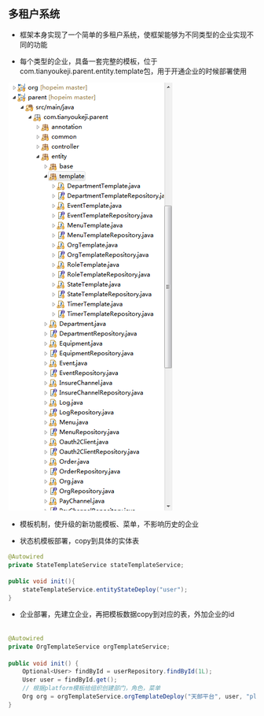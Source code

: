 多租户系统
----------------

* 框架本身实现了一个简单的多租户系统，使框架能够为不同类型的企业实现不同的功能

* 每个类型的企业，具备一套完整的模板，位于com.tianyoukeji.parent.entity.template包，用于开通企业的时候部署使用


![](1584450228.png)


* 模板机制，使升级的新功能模板、菜单，不影响历史的企业

* 状态机模板部署，copy到具体的实体表

```java
@Autowired
private StateTemplateService stateTemplateService;

public void init(){
	stateTemplateService.entityStateDeploy("user");
}

```

* 企业部署，先建立企业，再把模板数据copy到对应的表，外加企业的id

```java

@Autowired
private OrgTemplateService orgTemplateService;
	
public void init() {
	Optional<User> findById = userRepository.findById(1L);
	User user = findById.get();
	// 根据platform模板给组织创建部门，角色，菜单
	Org org = orgTemplateService.orgTemplateDeploy("天邮平台", user, "platform", "中华人民共和国", "浙江省", "杭州市");
}

```
